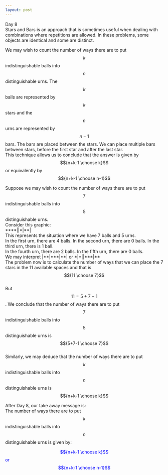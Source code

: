 ```yaml
---  
layout: post  
---  
```

Day 8   
Stars and Bars is an approach that is sometimes useful when dealing with combinations where repetitions are allowed. In these problems, some objects are identical and some are distinct.  

We may wish to count the number of ways there are to put $$k$$ indistinguishable balls into $$n$$ distinguishable urns. The $$k$$ balls are represented by $$k$$ stars and the $$n$$ urns are represented by $$n-1$$ bars. The bars are placed between the stars. We can place multiple bars between stars, before the first star and after the last star.  
This technique allows us to conclude that the answer is given by $${n+k-1 \choose k}$$ or equivalently by $${n+k-1 \choose n-1}$$     
  
Suppose we may wish to count the number of ways there are to put $$7$$ indistinguishable balls into $$5$$ distinguishable urns.  
Consider this graphic:  
\*\*\*\*\|\|\*\|\*\*\|  
This represents the situation where we have 7 balls and 5 urns.  
In the first urn, there are 4 balls. In the second urn, there are 0 balls. In the third urn, there is 1 ball.      
In the fourth urn, there are 2 balls. In the fifth urn, there are 0 balls.      
We may interpret \|\*\*\|\*\*\*\|\*\*\| or \*\|\*\|\|\*\*\*\|\*\*    
The problem now is to calculate the number of ways that we can place the 7 stars in the 11 available spaces and that is $${11 \choose 7}$$  
But $$11=5+7-1$$.
We conclude that the number of ways there are to put $$7$$ indistinguishable balls into $$5$$ distinguishable urns is $${5+7-1 \choose 7}$$  
Similarly, we may deduce that the number of ways there are to put $$k$$ indistinguishable balls into $$n$$ distinguishable urns is $${n+k-1 \choose k}$$  

After Day 8, our take away message is:  
The number of ways there are to put $$k$$ indistinguishable balls into $$n$$ distinguishable urns is given by:  

  
<span style="color:blue">$${n+k-1 \choose k}$$ or $${n+k-1 \choose n-1}$$</span>       
